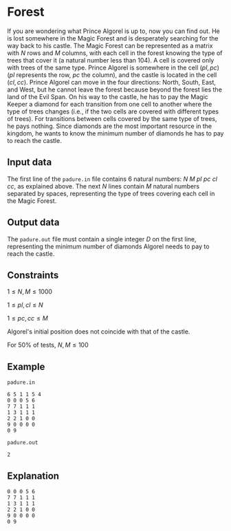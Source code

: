# Forest

If you are wondering what Prince Algorel is up to, now you can find out. He is lost somewhere in the Magic Forest and is desperately searching for the way back to his castle. The Magic Forest can be represented as a matrix with $N$ rows and $M$ columns, with each cell in the forest knowing the type of trees that cover it (a natural number less than $104$). A cell is covered only with trees of the same type. Prince Algorel is somewhere in the cell $(pl, pc)$ $(pl$ represents the row, $pc$ the column$)$, and the castle is located in the cell $(cl, cc)$. Prince Algorel can move in the four directions: North, South, East, and West, but he cannot leave the forest because beyond the forest lies the land of the Evil Span. On his way to the castle, he has to pay the Magic Keeper a diamond for each transition from one cell to another where the type of trees changes (i.e., if the two cells are covered with different types of trees). For transitions between cells covered by the same type of trees, he pays nothing. Since diamonds are the most important resource in the kingdom, he wants to know the minimum number of diamonds he has to pay to reach the castle.

## Input data

The first line of the `padure.in` file contains $6$ natural numbers: $N$ $M$ $pl$ $pc$ $cl$ $cc$, as explained above. The next $N$ lines contain $M$ natural numbers separated by spaces, representing the type of trees covering each cell in the Magic Forest.

## Output data

The `padure.out` file must contain a single integer $D$ on the first line, representing the minimum number of diamonds Algorel needs to pay to reach the castle.

## Constraints

$1 \leq N, M \leq 1000$

$1 \leq pl, cl \leq N$ 

$1 \leq pc, cc \leq M$ 

Algorel's initial position does not coincide with that of the castle.

For $50\%$ of tests, $N, M \leq 100$

## Example

`padure.in`
```
6 5 1 1 5 4
0 0 0 5 6
7 7 1 1 1
1 3 1 1 1
2 2 1 0 0
9 0 0 0 0
0 9
```

`padure.out`
```
2
```

## Explanation

```
0 0 0 5 6
7 7 1 1 1
1 3 1 1 1
2 2 1 0 0
9 0 0 0 0
0 9
```
